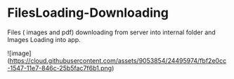 # FilesLoading-Downloading
Files ( images and pdf) downloading from server into internal folder and Images Loading into app.

![image]
(https://cloud.githubusercontent.com/assets/9053854/24495974/fbf2e0cc-1547-11e7-846c-25b5fac7f6b1.png)
